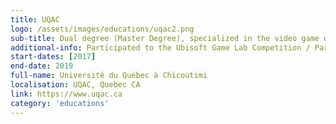 ```yaml
---
title: UQAC
logo: /assets/images/educations/uqac2.png
sub-title: Dual degree (Master Degree), specialized in the video game development.
additional-info: Participated to the Ubisoft Game Lab Competition / Participated to the Winter Game Jam.
start-dates: [2017]
end-date: 2019
full-name: Université du Québec à Chicoutimi
localisation: UQAC, Quebec CA
link: https://www.uqac.ca
category: 'educations'
---
```

<!---
Gregoire Boiron <gregoire.boiron@gmail.com>
Copyright (c) 2018 Gregoire Boiron  All Rights Reserved.
--->
